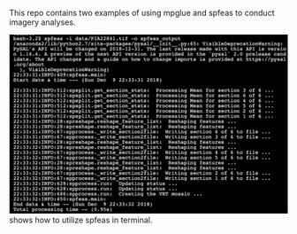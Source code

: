 This repo contains two examples of using mpglue and spfeas to conduct imagery analyses.

![alt text](https://github.com/gc2300/sample_code/raw/master/Imagery_analysis/spfeas.png) shows how to utilize spfeas in terminal.
